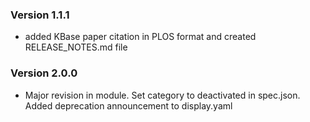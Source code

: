 ### Version 1.1.1
- added KBase paper citation in PLOS format and created RELEASE_NOTES.md file

### Version 2.0.0
 - Major revision in module. Set category to deactivated in spec.json. Added deprecation announcement to display.yaml